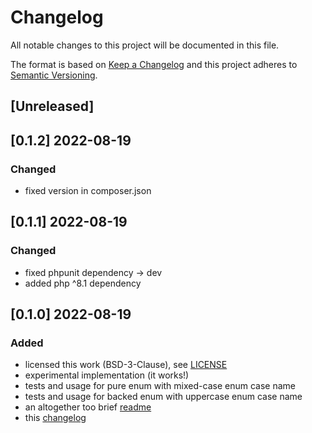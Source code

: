# Changelog
All notable changes to this project will be documented in this file.

The format is based on [Keep a Changelog](http://keepachangelog.com/en/1.0.0/)
and this project adheres to [Semantic Versioning](http://semver.org/spec/v2.0.0.html).

## [Unreleased]

## [0.1.2] 2022-08-19
### Changed
- fixed version in composer.json

## [0.1.1] 2022-08-19
### Changed
- fixed phpunit dependency -> dev
- added php ^8.1 dependency

## [0.1.0] 2022-08-19
### Added
- licensed this work (BSD-3-Clause), see [LICENSE](LICENSE)
- experimental implementation (it works!)
- tests and usage for pure enum with mixed-case enum case name
- tests and usage for backed enum with uppercase enum case name
- an altogether too brief [readme](README.md)
- this [changelog](CHANGELOG.md)
